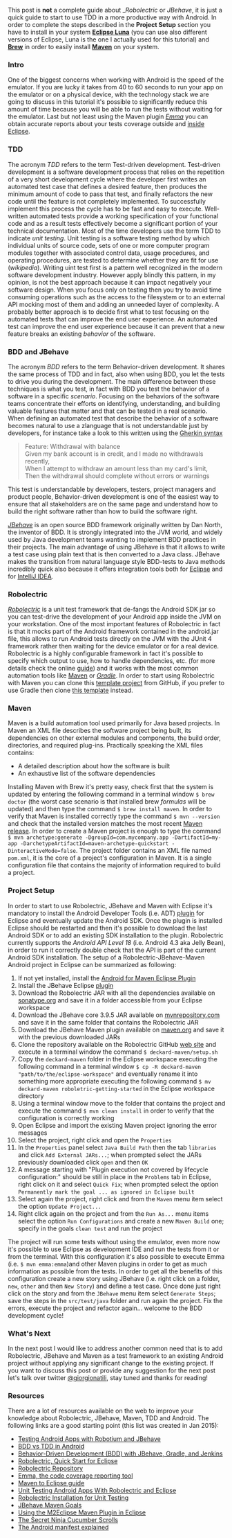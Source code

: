 This post is **not** a complete guide about __Robolectric_ or _JBehave_, it is just a quick guide to start to use TDD in a more productive way with Android. In order to complete the steps described in the **Project Setup** section you have to install in your system [**Eclipse Luna**](https://projects.eclipse.org/releases/luna) (you can use also different versions of Eclipse, Luna is the one I actually used for this tutorial) and [**Brew**](http://brew.sh/) in order to easily install [**Maven**](http://maven.apache.org/) on your system.

### Intro
One of the biggest concerns when working with Android is the speed of the emulator. If you are lucky it takes from 40 to 60 seconds to run your app on the emulator or on a physical device, with the technology stack we are going to discuss in this tutorial it's possible to significantly reduce this amount of time because you will be able to run the tests without waiting for the emulator. Last but not least using the Maven plugin [_Emma_](http://emma.sourceforge.net/) you can obtain accurate reports about your tests coverage outside and [inside Eclipse](https://wiki.eclipse.org/Code_Coverage_with_Emma#Setup). 

### TDD
The acronym _TDD_ refers to the term Test-driven development. Test-driven development is a software development process that relies on the repetition of a very short development cycle where the developer  first writes an automated test case that defines a desired feature, then produces the minimum amount of code to pass that test, and finally refactors the new code until the feature is not completely implemented. To successfully implement this process the cycle has to be fast and easy to execute.
Well-written automated tests provide a working specification of your functional code and as a result tests effectively become a significant portion of your technical documentation.
Most of the time developers use the term TDD to indicate _unit testing_. Unit testing is a software testing method by which individual units of source code, sets of one or more computer program modules together with associated control data, usage procedures, and operating procedures, are tested to determine whether they are fit for use (_wikipedia_). 
Writing uint test first is a pattern well recognized in the modern software development industry. 
However apply blindly this pattern, in my opinion, is not the best approach because it can impact negatively your software design. When you focus only on testing then you try to avoid time consuming operations such as the access to the filesystem or to an external API mocking most of them and adding an unneeded layer of complexity. A probably better approach is to decide first what to test focusing on the automated tests that can improve the end user experience. An automated test can improve the end user experience because it can prevent that a new feature breaks an existing _behavior_ of the software.

### BDD and JBehave
The acronym _BDD_ refers to the term Behavior-driven development. It shares the same process of TDD and in fact, also when using BDD, you let the tests to drive you during the development. The main difference between these techniques is what you test, in fact with BDD you test the behavior of a software in a specific _scenario_. Focusing on the behaviors of the software teams concentrate their efforts on identifying, understanding, and building valuable features that matter and that can be tested in a real scenario. When defining an automated test that describe the behavior of a software becomes natural to use a zlanguage that is not understandable just by developers, for instance take a look to this written using the [Gherkin syntax](https://github.com/cucumber/cucumber/wiki/Gherkin) 

> Feature: Withdrawal with balance <br>
> Given my bank account is in credit, and I made no withdrawals recently, <br>
> When I attempt to withdraw an amount less than my card's limit, <br>
> Then the withdrawal should complete without errors or warnings

This test is understandable by developers, testers, project managers and product people, Behavior-driven development is one of the easiest way to ensure that all stakeholders are on the same page and understand how to build the right software rather than how to build the software right.

[_JBehave_](http://jbehave.org/) is an open source BDD framework originally written by Dan North, the inventor of BDD. It is strongly integrated into the JVM world, and widely used by Java development teams wanting to implement BDD practices in their projects. The main advantage of using JBehave is that it allows to write a test case using plain text that is then converted to a Java class. JBehave makes the transition from natural language style BDD-tests to Java methods incredibly quick also because it offers integration tools both for [Eclipse](http://jbehave.org/eclipse-integration.html) and for [IntelliJ IDEA](https://github.com/witspirit/IntelliJBehave).

### Robolectric
[_Robolectric_](http://robolectric.org/) is a unit test framework that de-fangs the Android SDK jar so you can test-drive the development of your Android app inside the JVM on your workstation. One of the most important features of Robolectric in fact is that it mocks part of the Android framework contained in the android.jar file, this allows  to run Android tests directly on the JVM with the JUnit 4 framework rather then waiting for the device emulator or for a real device. Robolectric is a highly configurable framework in fact it's possible to specify which output to use, how to handle dependencies, etc. (for more details check the online [guide](http://robolectric.org/configuring/)) and it works with the most common automation tools like [Maven](http://maven.apache.org/) or [_Gradle_](https://www.gradle.org/).
In order to start using Robolectric with Maven you can clone this [template project](https://github.com/robolectric/deckard-maven) from GitHub, if you prefer to use Gradle then clone [this template](https://github.com/robolectric/deckard-gradle) instead.

### Maven
Maven is a build automation tool used primarily for Java based projects. In Maven an XML file describes the software project being built, its dependencies on other external modules and components, the build order, directories, and required plug-ins. Practically speaking the XML files contains:

* A detailed description about how the software is built 
* An exhaustive list of the software dependencies

Installing Maven with Brew it's pretty easy, check first that the system is updated by entering the following command in a terminal window `$ brew doctor` (the worst case scenario is that installed brew _formulas_ will be updated) and then type the command `$ brew install maven`. In order to verify that Maven is installed correctly type the command `$ mvn --version` and check that the installed version matches the most recent [Maven release](http://maven.apache.org/release-notes-all.html). 
In order to create a Maven project is enough to type the command `$ mvn archetype:generate -DgroupId=com.mycompany.app -DartifactId=my-app -DarchetypeArtifactId=maven-archetype-quickstart -DinteractiveMode=false`. The project folder contains an XML file named `pom.xml`, it is the core of a project's configuration in Maven. It is a single configuration file that contains the majority of information required to build a project. 

### Project Setup
In order to start to use Robolectric, JBehave and Maven with Eclipse it's mandatory to install the Android Developer Tools (i.e. ADT) [plugin](http://developer.android.com/sdk/installing/installing-adt.html) for Eclipse and eventually update the Android SDK. Once the plugin is installed Eclipse should be restarted and then it's possible to download the last Android SDK or to add an existing SDK installation to the plugin.
Robolectric currently supports the _Android API Level 18_ (i.e. Android 4.3 aka Jelly Bean), in order to run it correctly double check that the API is part of the current Android SDK installation.
The setup of a Robolectric-JBehave-Maven Android project in Eclipse can be summarized as following:

1. If not yet installed, install the [Android for Maven Eclipse Plugin](http://rgladwell.github.io/m2e-android/)
2. Install the JBehave Eclipse [plugin](http://jbehave.org/reference/eclipse/updates/)
3. Download the Robolectric JAR with all the dependencies available on [sonatype.org](https://oss.sonatype.org/#nexus-search;gav~org.robolectric) and save it in a folder accessible from your Eclipse workspace
4. Download the JBehave core 3.9.5 JAR available on [mvnrepository.com](http://mvnrepository.com/artifact/org.jbehave/jbehave-core/3.9.5) and save it in the same folder that contains the   Robolectric JAR
5. Download the JBehave Maven plugin available on [maven.org](http://search.maven.org/#search|ga|1|jbehave-maven-plugin) and save it with the previous downloaded JARs
6. Clone the repository available on the Robolectric GitHub [web site](https://github.com/robolectric/deckard-maven) and execute in a terminal window the command `$ deckard-maven/setup.sh`
7. Copy the `deckard-maven` folder in the Eclipse workspace executing the following command in a terminal window `$ cp -R deckard-maven "path/to/the/eclipse-workspace"` and eventually rename it into something more appropriate executing the following command `$ mv deckard-maven roboletric-getting-started` in the Eclipse workspace directory
8. Using a terminal window move to the folder that contains the project and execute the command `$ mvn clean install` in order to verify that the configuration is correctly working
9. Open Eclipse and import the existing Maven project ignoring the error messages
10. Select the project, right click and open the `Properties`
11. In the `Properties` panel select `Java Build Path` then the tab `libraries` and click `Add External JARs...`; when prompted select the JARs previously downloaded click `open` and then `OK`
12. A message starting with "Plugin execution not covered by lifecycle configuration:" should be still in place in the `Problems` tab in Eclipse, right click on it and select `Quick Fix`; when prompted select the option `Permanently mark the goal ... as ignored in Eclipse built`
13. Select again the project, right click and from the `Maven` menu item select the option `Update Project...`
14. Right click again on the project and from the `Run As...` menu items select the option `Run Configurations` and create a new `Maven Build` one; specify in the goals `clean test` and run the project

The project will run some tests without using the emulator, even more now it's possible to use Eclipse as development IDE and run the tests from it or from the terminal. With this configuration it's also possible to execute Emma (i.e. `$ mvn emma:emma`)and other Maven plugins in order to get as much information as possible from the tests. 
In order to get all the benefits of this configuration create a new story using JBehave (i.e. right click on a folder, `new`, `other` and then `New Story`) and define a test case. Once done just right click on the story and from the `JBehave` menu item select `Generate Steps`; save the steps in the `src/test/java` folder and run again the project. Fix the errors, execute the project and refactor again... welcome to the BDD development cycle!

### What's Next
In the next post I would like to address another common need that is to add Robolectric, JBehave and Maven as a test framework to an existing Android project without applying any significant change to the existing project.
If you want to discuss this post or provide any suggestion for the next post let's talk over twitter [@giorgionatili](https://www.twitter.com/giorgionatili), stay tuned and thanks for reading!

### Resources
There are a lot of resources available on the web to improve your knowledge about Robolectric, JBehave, Maven, TDD and Android. The following links are a good starting point (this list was created in Jan 2015):

* [Testing Android Apps with Robotium and JBehave](http://www.softwaretestingmagazine.com/knowledge/testing-android-apps-with-robotium-and-jbehave/)
* [BDD vs TDD in Android](http://mobilebytes.wordpress.com/2011/04/07/bdd-vs-tdd-in-android)
* [Behavior-Driven Development (BDD) with JBehave, Gradle, and Jenkins
](http://www.javacodegeeks.com/2012/09/behavior-driven-development-bdd-with.html)
* [Robolectric, Quick Start for Eclipse](http://robolectric.org/eclipse-quick-start/)
* [Robolectric Repository](https://github.com/robolectric/robolectric)
* [Emma, the code coverage reporting tool](http://emma.sourceforge.net/maven-emma-plugin/)
* [Maven to Eclipse guide](https://www.eclipse.org/m2e/documentation/m2e-execution-not-covered.html)
* [Unit Testing Android Apps With Robolectric and Eclipse](http://www.peterfriese.de/unit-testing-android-apps-with-robolectric-and-eclipse/)
* [Robolectric Installation for Unit Testing](https://github.com/codepath/android_guides/wiki/Robolectric-Installation-for-Unit-Testing)
* [JBehave Maven Goals](http://jbehave.org/reference/stable/maven-goals.html)
* [Using the M2Eclipse Maven Plugin in Eclipse](https://wiki.openmrs.org/display/docs/Using+the+M2Eclipse+Maven+Plugin+in+Eclipse)
* [The Secret Ninja Cucumber Scrolls](http://collection.openlibra.com.s3.amazonaws.com/pdf/cuke4ninja-2011-03-16.pdf?AWSAccessKeyId=AKIAIGY5Y2YOT7GYM5UQ&Signature=09WGDgslpT0535GSDBxO5WkSBus%3D&Expires=1420323590)
* [The Android manifest explained](https://www.cs.cmu.edu/~srini/15-446/android/android-sdk-linux_x86-1.0_r2/docs/devel/bblocks-manifest.html)
